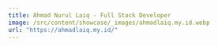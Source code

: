 ```yaml
---
title: Ahmad Nurul Laiq - Full Stack Developer
image: /src/content/showcase/_images/ahmadlaiq.my.id.webp
url: "https://ahmadlaiq.my.id/"
---
```

